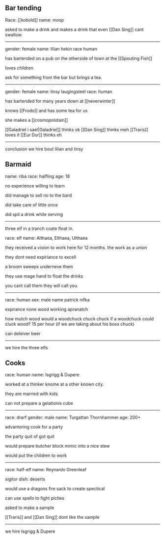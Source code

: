 ## Bar tending

Race: [[kobold]]
name: mosp

asked to make a drink and makes a drink that even [[Dan Sing]] cant swallow.

---

gender: female
name: lilian hekin
race human

has bartended on a pub on the otherside of town at the [[Spouting Fish]]

loves children

ask for something from the bar but brings a tea.

---
gender: female
name: linsy laugingsteel
race: human

has bartended for many years down at [[neverwinter]]

knows [[Frodo]] and has some tea for us



she makes a [[cosmopolotain]]

[[Galadriel i sael|Galadriel]] thinks ok
[[Dan Sing]] thinks meh
[[Traris]] loves it
[[Eur Dur]] thinks eh

---

conclusion we hire bout lilian and linsy

## Barmaid

name: riba
race: halfling
age: 18

no experience willing to learn

did manage to sell no to the bard

did take care of little once

did spil a drink while serving

----

three elf in a tranch coate float in.

race: elf
name: Althaea, Elthaea, Ulthaea

they received a vision to work here for 12 months.
the work as a union

they dont need expiriance to excell

a broom sweeps underneve them

they use mage hand to float the drinks 

you cant call them they will call you.

---

race: human
sex: male
name patrick nifka

expirance none
wood working apranatch 

how mutch wood would a woodchuck chuck chuck if a woodchuck could cluck wood?
15 per hour (if we are taking about his boss chuck)

can deleiver beer

---
we hire the three elfs
## Cooks

race: human
name: Isgrigg & Dupere

worked at a thinker knome at a other known city.

they are married with kids

can not prepare a gelationis cube

---

race: drarf
gender: male
name: Turgattan Thornhammer
age: 200+

advantoring cook for a party

the party quit of got quit

would prepare butcher block mimic into a nice stew

would put the children to work

---

race: half-elf
name: Reynardo Greenleaf


sigitor dish: deserts 

would use a dragons fire sack to create spectical

can use spells to fight picties

asked to make a sample

[[Traris]] and [[Dan Sing]] dont like the sample

---


we hire Isgrigg & Dupere
